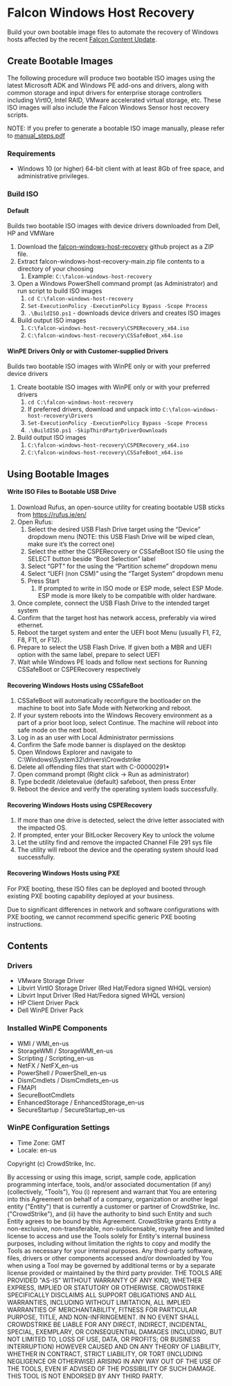 # Falcon Windows Host Recovery

Build your own bootable image files to automate the recovery of Windows hosts affected by the recent [Falcon Content Update](https://www.crowdstrike.com/falcon-content-update-remediation-and-guidance-hub/). 

## Create Bootable Images

The following procedure will produce two bootable ISO images using the latest Microsoft ADK and Windows PE add-ons and drivers, along with common storage and input drivers for enterprise storage controllers including VirtIO, Intel RAID, VMware accelerated virtual storage, etc. These ISO images will also include the Falcon Windows Sensor host recovery scripts.

NOTE: If you prefer to generate a bootable ISO image manually, please refer to [manual_steps.pdf](https://github.com/CrowdStrike/falcon-windows-host-recovery/blob/main/manual_steps.pdf)   

### Requirements

- Windows 10 (or higher) 64-bit client with at least 8Gb of free space, and administrative privileges.

### Build ISO

#### Default
Builds two bootable ISO images with device drivers downloaded from Dell, HP and VMWare

1. Download the [falcon-windows-host-recovery](https://github.com/CrowdStrike/falcon-windows-host-recovery) github project as a ZIP file.
2. Extract falcon-windows-host-recovery-main.zip file contents to a directory of your choosing 
   1. Example: `C:\falcon-windows-host-recovery` 
3. Open a Windows PowerShell command prompt (as Administrator) and run script to build ISO images 
   1. `cd C:\falcon-windows-host-recovery` 
   2. `Set-ExecutionPolicy -ExecutionPolicy Bypass -Scope Process` 
   3. `.\BuildISO.ps1` - downloads device drivers and creates ISO images 
4. Build output ISO images 
   1. `C:\falcon-windows-host-recovery\CSPERecovery_x64.iso` 
   2. `C:\falcon-windows-host-recovery\CSSafeBoot_x64.iso`


#### WinPE Drivers Only or with Customer-supplied Drivers
Builds two bootable ISO images with WinPE only or with your preferred device drivers

1. Create bootable ISO images with WinPE only or with your preferred drivers 
   1. `cd C:\falcon-windows-host-recovery` 
   2. If preferred drivers, download and unpack into `C:\falcon-windows-host-recovery\Drivers` 
   3. `Set-ExecutionPolicy -ExecutionPolicy Bypass -Scope Process` 
   4. `.\BuildISO.ps1 -SkipThirdPartyDriverDownloads` 
2. Build output ISO images 
   1. `C:\falcon-windows-host-recovery\CSPERecovery_x64.iso`
   2. `C:\falcon-windows-host-recovery\CSSafeBoot_x64.iso`


## Using Bootable Images

#### Write ISO Files to Bootable USB Drive

1. Download Rufus, an open-source utility for creating bootable USB sticks from https://rufus.ie/en/
2. Open Rufus:
   1. Select the desired USB Flash Drive target using the “Device” dropdown menu (NOTE: this USB Flash Drive will be wiped clean, make sure it’s the correct one)
   2. Select the either the CSPERecovery or CSSafeBoot ISO file using the SELECT button beside “Boot Selection” label
   3. Select “GPT” for the using the “Partition scheme” dropdown menu
   4. Select “UEFI (non CSM)” using the “Target System” dropdown menu
   5. Press Start
      1. If prompted to write in ISO mode or ESP mode, select ESP Mode. ESP mode is more likely to be compatible with older hardware.
3. Once complete, connect the USB Flash Drive to the intended target system
4. Confirm that the target host has network access, preferably via wired ethernet.
5. Reboot the target system and enter the UEFI boot Menu (usually F1, F2, F8, F11, or F12).
6. Prepare to select the USB Flash Drive. If given both a MBR and UEFI option with the same label, prepare to select UEFI
7. Wait while Windows PE loads and follow next sections for Running CSSafeBoot or CSPERecovery respectively

#### Recovering Windows Hosts using CSSafeBoot

1. CSSafeBoot will automatically reconfigure the bootloader on the machine to boot into Safe Mode with Networking and reboot. 
2. If your system reboots into the Windows Recovery environment as a part of a prior boot loop, select Continue. The machine will reboot into safe mode on the next boot. 
3. Log in as an user with Local Administrator permissions 
4. Confirm the Safe mode banner is displayed on the desktop 
5. Open Windows Explorer and navigate to C:\Windows\System32\drivers\Crowdstrike 
6. Delete all offending files that start with C-00000291*
7. Open command prompt (Right click -> Run as administrator)
8. Type bcdedit /deletevalue {default} safeboot, then press Enter 
9. Reboot the device and verify the operating system loads successfully.

#### Recovering Windows Hosts using CSPERecovery

1. If more than one drive is detected, select the drive letter associated with the impacted OS. 
2. If prompted, enter your BitLocker Recovery Key to unlock the volume 
3. Let the utility find and remove the impacted Channel File 291 sys file 
4. The utility will reboot the device and the operating system should load successfully.

#### Recovering Windows Hosts using PXE

For PXE booting, these ISO files can be deployed and booted through existing PXE booting capability deployed at your business. 

Due to significant differences in network and software configurations with PXE booting, we cannot recommend specific generic PXE booting instructions.

## Contents
### Drivers

- VMware Storage Driver
- Libvirt VirtIO Storage Driver (Red Hat/Fedora signed WHQL version)
- Libvirt Input Driver (Red Hat/Fedora signed WHQL version)
- HP Client Driver Pack
- Dell WinPE Driver Pack

### Installed WinPE Components

- WMI / WMI_en-us
- StorageWMI / StorageWMI_en-us
- Scripting / Scripting_en-us
- NetFX / NetFX_en-us
- PowerShell / PowerShell_en-us
- DismCmdlets / DismCmdlets_en-us
- FMAPI
- SecureBootCmdlets
- EnhancedStorage / EnhancedStorage_en-us
- SecureStartup / SecureStartup_en-us

### WinPE Configuration Settings

- Time Zone: GMT
- Locale: en-us

Copyright (c) CrowdStrike, Inc.

By accessing or using this image, script, sample code, application programming interface, tools, and/or associated documentation (if any) (collectively, "Tools"), You (i) represent and warrant that You are entering into this Agreement on behalf of a company, organization or another legal entity ("Entity") that is currently a customer or partner of CrowdStrike, Inc. ("CrowdStrike"), and (ii) have the authority to bind such Entity and such Entity agrees to be bound by this Agreement. CrowdStrike grants Entity a non-exclusive, non-transferable, non-sublicensable, royalty free and limited license to access and use the Tools solely for Entity's internal business purposes, including without limitation the rights to copy and modify the Tools as necessary for your internal purposes. Any third-party software, files, drivers or other components accessed and/or downloaded by You when using a Tool may be governed by additional terms or by a separate license provided or maintained by the third party provider. THE TOOLS ARE PROVIDED "AS-IS" WITHOUT WARRANTY OF ANY KIND, WHETHER EXPRESS, IMPLIED OR STATUTORY OR OTHERWISE. CROWDSTRIKE SPECIFICALLY DISCLAIMS ALL SUPPORT OBLIGATIONS AND ALL WARRANTIES, INCLUDING WITHOUT LIMITATION, ALL IMPLIED WARRANTIES OF MERCHANTABILITY, FITNESS FOR PARTICULAR PURPOSE, TITLE, AND NON-INFRINGEMENT. IN NO EVENT SHALL CROWDSTRIKE BE LIABLE FOR ANY DIRECT, INDIRECT, INCIDENTAL, SPECIAL, EXEMPLARY, OR CONSEQUENTIAL DAMAGES (INCLUDING, BUT NOT LIMITED TO, LOSS OF USE, DATA, OR PROFITS; OR BUSINESS INTERRUPTION) HOWEVER CAUSED AND ON ANY THEORY OF LIABILITY, WHETHER IN CONTRACT, STRICT LIABILITY, OR TORT (INCLUDING NEGLIGENCE OR OTHERWISE) ARISING IN ANY WAY OUT OF THE USE OF THE TOOLS, EVEN IF ADVISED OF THE POSSIBILITY OF SUCH DAMAGE. THIS TOOL IS NOT ENDORSED BY ANY THIRD PARTY.
